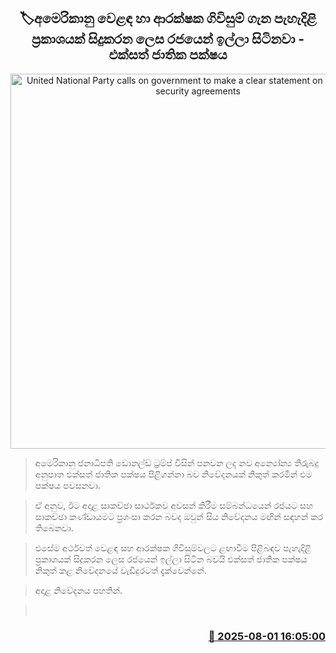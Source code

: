 <p align='center'><b><h2 align='center' title='United National Party calls on government to make a clear statement on US trade and security agreements'>🏷අමෙරිකානු වෙළඳ හා ආරක්ෂක ගිවිසුම් ගැන පැහැදිළි ප්‍රකාශයක් සිදුකරන ලෙස රජයෙන් ඉල්ලා සිටිනවා - එක්සත් ජාතික පක්ෂය</h2></b></p>
<p align='center'><img src='https://helakuru.sgp1.cdn.digitaloceanspaces.com/esana/images/lib/unp-archived.jpg' width='600' alt='United National Party calls on government to make a clear statement on US trade and security agreements'></p>

> අමෙරිකානු ජනාධිපති ඩොනල්ඩ් ට්‍රම්ප් විසින් පනවන ලද නව අන්‍යෝන්‍ය තීරුබදු අනුපාත එක්සත් ජාතික පක්ෂය පිළිගන්නා බව නිවේදනයක් නිකුත් කරමින් එම පක්ෂය පවසනවා.

> ඒ අනුව, ඊට අදාළ සාකච්ඡා සාර්ථකව අවසන් කිරීම සම්බන්ධයෙන් රජයට සහ සාකච්ඡා කණ්ඩායමට ප්‍රශංසා කරන බවද ඔවුන් සිය නිවේදනය මඟින් සඳහන් කර තිබෙනවා.

> එසේම අර්ථවත් වෙළඳ සහ ආරක්ෂක ගිවිසුම්වලට ළඟාවීම පිළිබඳව පැහැදිළි ප්‍රකාශයක් සිදුකරන ලෙස රජයෙන් ඉල්ලා සිටින බවයි එක්සත් ජාතික පක්ෂය නිකුත් කළ නිවේදනයේ වැඩිදුරටත් දැක්වෙන්නේ.

> අදාළ නිවේදනය පහතින්.

>  



<h3 align='right'><a href='https://www.helakuru.lk/esana/p/112375/'>📅 2025-08-01 16:05:00</a></h3>
